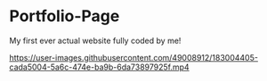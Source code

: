 # Portfolio-Page

My first ever actual website fully coded by me!

https://user-images.githubusercontent.com/49008912/183004405-cada5004-5a6c-474e-ba9b-6da73897925f.mp4
